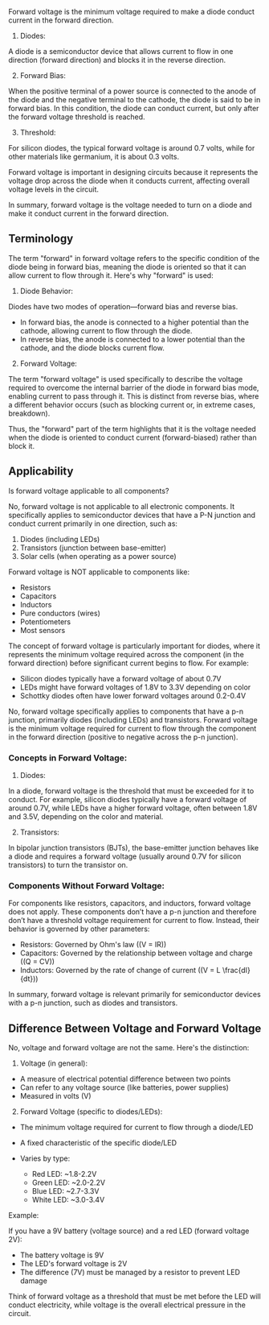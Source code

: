 Forward voltage is the minimum voltage required to make a diode conduct current in the forward direction.

1. Diodes: 

A diode is a semiconductor device that allows current to flow in one direction (forward direction) and blocks it in the reverse direction.

2. Forward Bias: 

When the positive terminal of a power source is connected to the anode of the diode and the negative terminal to the cathode, the diode is said to be in forward bias. In this condition, the diode can conduct current, but only after the forward voltage threshold is reached.

3. Threshold: 

For silicon diodes, the typical forward voltage is around 0.7 volts, while for other materials like germanium, it is about 0.3 volts.

Forward voltage is important in designing circuits because it represents the voltage drop across the diode when it conducts current, affecting overall voltage levels in the circuit.

In summary, forward voltage is the voltage needed to turn on a diode and make it conduct current in the forward direction.

## Terminology

The term "forward" in forward voltage refers to the specific condition of the diode being in forward bias, meaning the diode is oriented so that it can allow current to flow through it. Here's why "forward" is used:

1. Diode Behavior: 

Diodes have two modes of operation—forward bias and reverse bias.

   - In forward bias, the anode is connected to a higher potential than the cathode, allowing current to flow through the diode.
   - In reverse bias, the anode is connected to a lower potential than the cathode, and the diode blocks current flow.

2. Forward Voltage: 

The term "forward voltage" is used specifically to describe the voltage required to overcome the internal barrier of the diode in forward bias mode, enabling current to pass through it. This is distinct from reverse bias, where a different behavior occurs (such as blocking current or, in extreme cases, breakdown).

Thus, the "forward" part of the term highlights that it is the voltage needed when the diode is oriented to conduct current (forward-biased) rather than block it.

## Applicability

Is forward voltage applicable to all components?

No, forward voltage is not applicable to all electronic components. It specifically applies to semiconductor devices that have a P-N junction and conduct current primarily in one direction, such as:

1. Diodes (including LEDs)
2. Transistors (junction between base-emitter)
3. Solar cells (when operating as a power source)

Forward voltage is NOT applicable to components like:

- Resistors
- Capacitors
- Inductors
- Pure conductors (wires)
- Potentiometers
- Most sensors

The concept of forward voltage is particularly important for diodes, where it represents the minimum voltage required across the component (in the forward direction) before significant current begins to flow. For example:

- Silicon diodes typically have a forward voltage of about 0.7V
- LEDs might have forward voltages of 1.8V to 3.3V depending on color
- Schottky diodes often have lower forward voltages around 0.2-0.4V

No, forward voltage specifically applies to components that have a p-n junction, primarily diodes (including LEDs) and transistors. Forward voltage is the minimum voltage required for current to flow through the component in the forward direction (positive to negative across the p-n junction).

### Concepts in Forward Voltage:

1. Diodes: 

In a diode, forward voltage is the threshold that must be exceeded for it to conduct. For example, silicon diodes typically have a forward voltage of around 0.7V, while LEDs have a higher forward voltage, often between 1.8V and 3.5V, depending on the color and material.

2. Transistors: 

In bipolar junction transistors (BJTs), the base-emitter junction behaves like a diode and requires a forward voltage (usually around 0.7V for silicon transistors) to turn the transistor on.

### Components Without Forward Voltage:
For components like resistors, capacitors, and inductors, forward voltage does not apply. These components don’t have a p-n junction and therefore don’t have a threshold voltage requirement for current to flow. Instead, their behavior is governed by other parameters:

- Resistors: Governed by Ohm's law (\(V = IR\))
- Capacitors: Governed by the relationship between voltage and charge (\(Q = CV\))
- Inductors: Governed by the rate of change of current (\(V = L \frac{dI}{dt}\))

In summary, forward voltage is relevant primarily for semiconductor devices with a p-n junction, such as diodes and transistors.

## Difference Between Voltage and Forward Voltage

No, voltage and forward voltage are not the same. Here's the distinction:

1. Voltage (in general):

- A measure of electrical potential difference between two points
- Can refer to any voltage source (like batteries, power supplies)
- Measured in volts (V)

2. Forward Voltage (specific to diodes/LEDs):

- The minimum voltage required for current to flow through a diode/LED
- A fixed characteristic of the specific diode/LED
- Varies by type:

  * Red LED: ~1.8-2.2V
  * Green LED: ~2.0-2.2V
  * Blue LED: ~2.7-3.3V
  * White LED: ~3.0-3.4V

Example:

If you have a 9V battery (voltage source) and a red LED (forward voltage 2V):

- The battery voltage is 9V
- The LED's forward voltage is 2V
- The difference (7V) must be managed by a resistor to prevent LED damage

Think of forward voltage as a threshold that must be met before the LED will conduct electricity, while voltage is the overall electrical pressure in the circuit.
